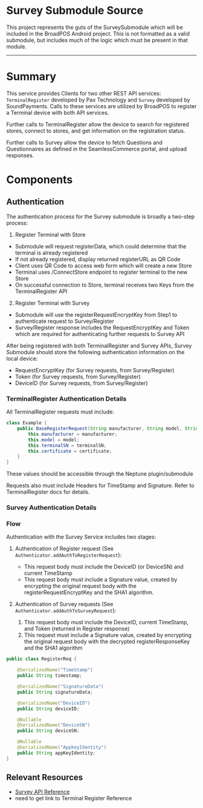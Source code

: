 # Survey Submodule Source
This project represents the guts of the SurveySubmodule which will be included in the BroadPOS
Android project. This is not formatted as a valid submodule, but includes much of the logic
which must be present in that module. 

--- 
# Summary
This service provides Clients for two other REST API services: `TerminalRegister` developed by Pax Technology
and `Survey` developed by SoundPayments. Calls to these services are utilized by BroadPOS to register
a Terminal device with both API services. 

Further calls to TerminalRegister allow the device to search for registered stores, connect to stores, and get information
on the registration status. 

Further calls to Survey allow the device to fetch Questions and Questionnaires as defined in the SeamlessCommerce portal,
and upload responses.
 
# Components
## Authentication
The authentication process for the Survey submodule is broadly a two-step process:
1. Register Terminal with Store
  - Submodule will request registerData, which could determine that the terminal is already registered
  - If not already registered, display returned registerURL as QR Code
  - Client uses QR Code to access web form which will create a new Store
  - Terminal uses /ConnectStore endpoint to register terminal to the new Store
  - On successful connection to Store, terminal receives two Keys from the TerminalRegister API
2. Register Terminal with Survey
  - Submodule will use the registerRequestEncryptKey from Step1 to authenticate request to Survey/Register
  - Survey/Register response includes the RequestEncryptKey and Token which are required for authenticating further requests to Survey API 

After being registered with both TerminalRegister and Survey APIs, Survey Submodule should store the 
following authentication information on the local device:
- RequestEncryptKey (for Survey requests, from Survey/Register)
- Token (for Survey requests, from Survey/Register)
- DeviceID (for Survey requests, from Survey/Register)

### TerminalRegister Authentication Details
All TerminalRegister requests must include:
```java
class Example {
    public BaseRegisterRequest(String manufacturer, String model, String terminalSN, String certificate) {
        this.manufacturer = manufacturer;
        this.model = model;
        this.terminalSN = terminalSN;
        this.certificate = certificate;
    }
}
```
These values should be accessible through the Neptune plugin/submodule

Requests also must include Headers for TimeStamp and Signature. Refer to TerminalRegister docs for details.

### Survey Authentication Details
### Flow
Authentication with the Survey Service includes two stages:
1. Authentication of Register request (See `Authenticator.addAuthToRegisterRequest`):
   - This request body must include the DeviceID (or DeviceSN) and current TimeStamp
   - This request body must include a Signature value, created by encrypting the original request body with the registerRequestEncryptKey and the SHA1 algorithm.

2. Authentication of Survey requests (See `Authenticator.addAuthToSurveyRequest`):
   1. This request body must include the DeviceID, current TimeStamp, and Token (returned in Register response)
   2. This request must include a Signature value, created by encrypting the original request body with the decrypted registerResponseKey and the SHA1 algorithm
```java
public class RegisterReq {

    @SerializedName("TimeStamp")
    public String timestamp;

    @SerializedName("SignatureData")
    public String signatureData;

    @SerializedName("DeviceID")
    public String deviceID;

    @Nullable
    @SerializedName("DeviceSN")
    public String deviceSN;

    @Nullable
    @SerializedName("AppkeyIdentity")
    public String appKeyIdentity;
}
```
## Relevant Resources
- [Survey API Reference](https://paxus-my.sharepoint.com/:b:/g/personal/ethan_cloin_pax_us/ER5wMOegXcxCu4dRbQs3kJ4ByrSN-ybEaUxSbrrEO5uIXQ?e=z3Tsuv)
- need to get link to Terminal Register Reference